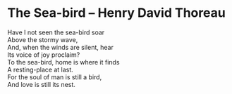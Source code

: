 # The Sea-bird – Henry David Thoreau

Have I not seen the sea-bird soar   
Above the stormy wave,   
And, when the winds are silent, hear   
Its voice of joy proclaim?   
To the sea-bird, home is where it finds   
A resting-place at last.   
For the soul of man is still a bird,   
And love is still its nest.
